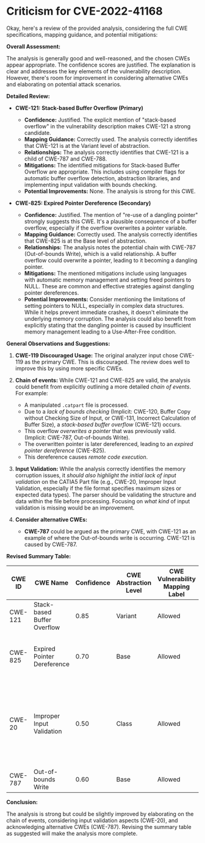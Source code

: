 # Criticism for CVE-2022-41168

Okay, here's a review of the provided analysis, considering the full CWE specifications, mapping guidance, and potential mitigations:

**Overall Assessment:**

The analysis is generally good and well-reasoned, and the chosen CWEs appear appropriate. The confidence scores are justified. The explanation is clear and addresses the key elements of the vulnerability description. However, there's room for improvement in considering alternative CWEs and elaborating on potential attack scenarios.

**Detailed Review:**

*   **CWE-121: Stack-based Buffer Overflow (Primary)**

    *   **Confidence:** Justified. The explicit mention of "stack-based overflow" in the vulnerability description makes CWE-121 a strong candidate.
    *   **Mapping Guidance:** Correctly used. The analysis correctly identifies that CWE-121 is at the Variant level of abstraction.
    *   **Relationships:** The analysis correctly identifies that CWE-121 is a child of CWE-787 and CWE-788.
    *   **Mitigations:** The identified mitigations for Stack-based Buffer Overflow are appropriate. This includes using compiler flags for automatic buffer overflow detection, abstraction libraries, and implementing input validation with bounds checking.
    *   **Potential Improvements:** None. The analysis is strong for this CWE.

*   **CWE-825: Expired Pointer Dereference (Secondary)**

    *   **Confidence:** Justified. The mention of "re-use of a dangling pointer" strongly suggests this CWE.  It's a plausible consequence of a buffer overflow, especially if the overflow overwrites a pointer variable.
    *   **Mapping Guidance:** Correctly used. The analysis correctly identifies that CWE-825 is at the Base level of abstraction.
    *   **Relationships:** The analysis notes the potential chain with CWE-787 (Out-of-bounds Write), which is a valid relationship. A buffer overflow could overwrite a pointer, leading to it becoming a dangling pointer.
    *   **Mitigations:** The mentioned mitigations include using languages with automatic memory management and setting freed pointers to NULL. These are common and effective strategies against dangling pointer dereferences.
    *   **Potential Improvements:** Consider mentioning the limitations of setting pointers to NULL, especially in complex data structures.  While it helps prevent immediate crashes, it doesn't eliminate the underlying memory corruption. The analysis could also benefit from explicitly stating that the dangling pointer is caused by insufficient memory management leading to a Use-After-Free condition.

**General Observations and Suggestions:**

1.  **CWE-119 Discouraged Usage:** The original analyzer input chose CWE-119 as the primary CWE. This is discouraged. The review does well to improve this by using more specific CWEs.
2.  **Chain of events:** While CWE-121 and CWE-825 are valid, the analysis could benefit from explicitly outlining a more detailed *chain of events*. For example:
    *   A manipulated `.catpart` file is processed.
    *   Due to a *lack of bounds checking* (Implicit: CWE-120, Buffer Copy without Checking Size of Input, or CWE-131, Incorrect Calculation of Buffer Size), a *stack-based buffer overflow* (CWE-121) occurs.
    *   This overflow *overwrites a pointer* that was previously valid. (Implicit: CWE-787, Out-of-bounds Write).
    *   The overwritten pointer is later dereferenced, leading to an *expired pointer dereference* (CWE-825).
    *   This dereference causes *remote code execution*.

3.  **Input Validation:** While the analysis correctly identifies the memory corruption issues, it *should also highlight the initial lack of input validation* on the CATIA5 Part file (e.g., CWE-20, Improper Input Validation, especially if the file format specifies maximum sizes or expected data types). The parser should be validating the structure and data within the file before processing. Focusing on *what kind* of input validation is missing would be an improvement.
4. **Consider alternative CWEs:**
    - **CWE-787** could be argued as the primary CWE, with CWE-121 as an example of where the Out-of-bounds write is occurring. CWE-121 is caused by CWE-787.

**Revised Summary Table:**

| CWE ID | CWE Name | Confidence | CWE Abstraction Level | CWE Vulnerability Mapping Label | CWE-Vulnerability Mapping Notes |
|---|---|---|---|---|---|
| CWE-121 | Stack-based Buffer Overflow | 0.85 | Variant | Allowed | Primary CWE, caused by CWE-787 |
| CWE-825 | Expired Pointer Dereference | 0.70 | Base | Allowed | Secondary Candidate, consequence of overwritten pointers |
| CWE-20 | Improper Input Validation | 0.50 | Class | Allowed |  Additional candidate to consider. Could be root cause of the buffer overflow.  Validation of file format and sizes is missing.  |
| CWE-787 | Out-of-bounds Write | 0.60 | Base | Allowed | Underlying cause of CWE-121.  |

**Conclusion:**

The analysis is strong but could be slightly improved by elaborating on the chain of events, considering input validation aspects (CWE-20), and acknowledging alternative CWEs (CWE-787). Revising the summary table as suggested will make the analysis more complete.